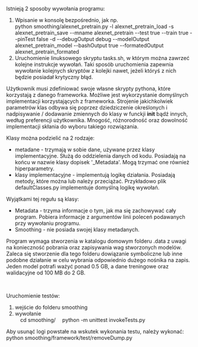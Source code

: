 
Istnieją 2 sposoby wywołania programu:
1. Wpisanie w konsolę bezpośrednio, jak np. <br>
    python smoothing/alexnet_pretrain.py -l alexnet_pretrain_load -s alexnet_pretrain_save --mname alexnet_pretrain --test true --train true --pinTest false -d --debugOutput debug --modelOutput alexnet_pretrain_model --bashOutput true --formatedOutput alexnet_pretrain_formated 
2. Uruchomienie linuksowego skryptu tasks.sh, w którym można zawrzeć kolejne instrukcje wywołań. Taki sposób uruchomienia zapewnia wywołanie kolejnych skryptów z kolejki nawet, jeżeli któryś z nich będzie posiadał krytyczny błąd.

Użytkownik musi zdefiniować swoje własne skrypty pythona, które korzystają z danego frameworka. Możliwe jest wykorzystanie domyślnych implementacji korzystających z frameworka. 
Strojenie jakichkolwiek parametrów klas odbywa się poprzez dziedziczenie określonych i nadpisywanie / dodawanie zmiennych do klasy w funckji __init__ bądź innych, według preferencji użytkownika. Mnogość, różnorodność oraz dowolność implementacji skłania do wyboru takiego rozwiązania.

Klasy można podzielić na 2 rodzaje:
* metadane - trzymają w sobie dane, używane przez klasy implementacyjne. Służą do oddzielenia danych od kodu. Posiadają na końcu w nazwie klasy dopisek '_Metadata'. Mogą trzymać one również hiperparametry.
* klasy implementacyjne - implementują logikę działania. Posiadają metody, które można lub należy przeciążać. Przykładowo plik defaultClasses.py implementuje domyślną logikę wywołań.

Wyjątkami tej regułu są klasy:
* Metadata - trzyma informacje o tym, jak ma się zachowywać cały program. Pobiera informacje z argumentów linii poleceń podawanych przy wywołaniu programu.
* Smoothing - nie posiada swojej klasy metadanych.


Program wymaga stworzenia w katalogu domowym folderu .data z uwagi na konieczność pobrania oraz zapisywania wag stworzonych modelów.
Zaleca się stworzenie dla tego folderu dowiązanie symboliczne lub inne podobne działanie w celu wybrania odpowiednio dużego nośnika na zapis.
Jeden model potrafi ważyć ponad 0.5 GB, a dane treningowe oraz walidacyjne od 100 MB do 2 GB.

<br>

Uruchomienie testów:
1. wejście do folderu smoothing <br>
2. wywołanie <br>
    &emsp;cd smoothing/
    &emsp;python -m unittest invokeTests.py

Aby usunąć logi powstałe na wskutek wykonania testu, należy wykonać: python smoothing/framework/test/removeDump.py